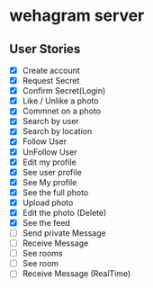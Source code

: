 # wehagram server

## User Stories

- [x] Create account
- [x] Request Secret
- [x] Confirm Secret(Login)
- [x] Like / Unlike a photo
- [x] Commnet on a photo
- [x] Search by user
- [x] Search by location
- [x] Follow User
- [x] UnFollow User
- [x] Edit my profile
- [x] See user profile
- [x] See My profile
- [x] See the full photo
- [x] Upload photo
- [x] Edit the photo (Delete)
- [x] See the feed
- [ ] Send private Message
- [ ] Receive Message
- [ ] See rooms
- [ ] See room
- [ ] Receive Message (RealTime)
